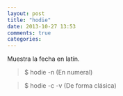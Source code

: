 ```yaml
---
layout: post
title: "hodie"
date: 2013-10-27 13:53
comments: true
categories: 
---
```

Muestra la fecha en latín.

>$ hodie -n (En numeral)

>$ hodie -c -v (De forma clásica)

